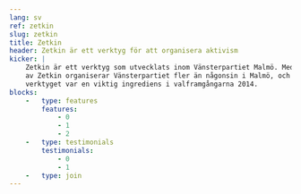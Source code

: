 ```yaml
---
lang: sv
ref: zetkin
slug: zetkin
title: Zetkin
header: Zetkin är ett verktyg för att organisera aktivism
kicker: |
    Zetkin är ett verktyg som utvecklats inom Vänsterpartiet Malmö. Med hjälp
    av Zetkin organiserar Vänsterpartiet fler än någonsin i Malmö, och
    verktyget var en viktig ingrediens i valframgångarna 2014.
blocks:
    -   type: features
        features:
            - 0
            - 1
            - 2
    -   type: testimonials
        testimonials:
            - 0
            - 1
    -   type: join
---
```

